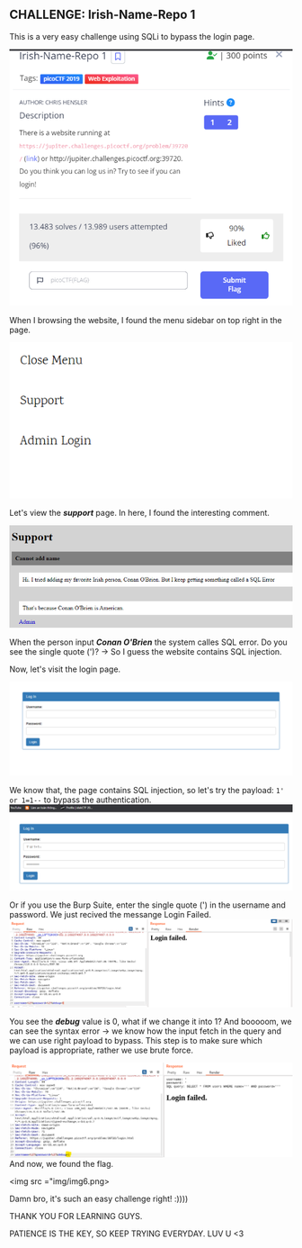 ## CHALLENGE: Irish-Name-Repo 1
This is a very easy challenge using SQLi to bypass the login page.

<img src ="img/img1.png">

When I browsing the website, I found the menu sidebar on top right in the page.

<img src ="img/img2.png">

Let's view the ***support*** page. In here, I found the interesting comment.

<img src ="img/img3.png">

When the person input ***Conan O'Brien*** the system calles SQL error. Do you see the single quote (')? -> So I guess the website contains SQL injection.

Now, let's visit the login page.

<img src ="img/img4.png">

We know that, the page contains SQL injection, so let's try the payload: `1' or 1=1--` to bypass the authentication.
<img src ="img/img5.png">

Or if you use the Burp Suite, enter the single quote (') in the username and password. We just recived the messange Login Failed.
<img src ="img/img7.png">

You see the ***debug*** value is 0, what if we change it into 1?
And booooom, we can see the syntax error -> we know how the input fetch in the query and we can use right payload to bypass.
This step is to make sure which payload is appropriate, rather we use brute force.

<img src ="img/img8.png">
And now, we found the flag.

<img src ="img/img6.png>

Damn bro, it's such an easy challenge right! :)))) 

THANK YOU FOR LEARNING GUYS.

PATIENCE IS THE KEY, SO KEEP TRYING EVERYDAY. LUV U <3
